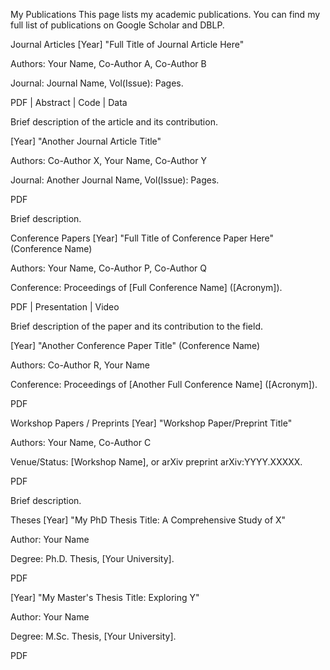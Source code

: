 My Publications
This page lists my academic publications. You can find my full list of publications on Google Scholar and DBLP.

Journal Articles
[Year] "Full Title of Journal Article Here"

Authors: Your Name, Co-Author A, Co-Author B

Journal: Journal Name, Vol(Issue): Pages.

PDF | Abstract | Code | Data

Brief description of the article and its contribution.

[Year] "Another Journal Article Title"

Authors: Co-Author X, Your Name, Co-Author Y

Journal: Another Journal Name, Vol(Issue): Pages.

PDF

Brief description.

Conference Papers
[Year] "Full Title of Conference Paper Here" (Conference Name)

Authors: Your Name, Co-Author P, Co-Author Q

Conference: Proceedings of [Full Conference Name] ([Acronym]).

PDF | Presentation | Video

Brief description of the paper and its contribution to the field.

[Year] "Another Conference Paper Title" (Conference Name)

Authors: Co-Author R, Your Name

Conference: Proceedings of [Another Full Conference Name] ([Acronym]).

PDF

Workshop Papers / Preprints
[Year] "Workshop Paper/Preprint Title"

Authors: Your Name, Co-Author C

Venue/Status: [Workshop Name], or arXiv preprint arXiv:YYYY.XXXXX.

PDF

Brief description.

Theses
[Year] "My PhD Thesis Title: A Comprehensive Study of X"

Author: Your Name

Degree: Ph.D. Thesis, [Your University].

PDF

[Year] "My Master's Thesis Title: Exploring Y"

Author: Your Name

Degree: M.Sc. Thesis, [Your University].

PDF